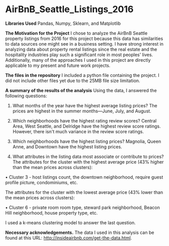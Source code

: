 # AirBnB_Seattle_Listings_2016


**Libraries Used**
Pandas, Numpy, Sklearn, and Matplotlib

**The Motivation for the Project**
I chose to analyze the AirBnB Seattle property listings from 2016 for this project because this data has similarities to data sources one might see in a business setting. I have strong interest in analyzing data about property rental listings since the real estate and the hospitality industries play such a significant role in most peoples' lives. Additionally, many of the approaches I used in this project are directly applicable to my present and future work projects.

**The files in the repository**
I included a python file containing the project. I did not include other files yet due to the 25MB file size limitation.

**A summary of the results of the analysis**
Using the data, I answered the following questions:

  1. What months of the year have the highest average listing prices?
      The prices are highest in the summer months—June, July, and August.

  2. Which neighborhoods have the highest rating review scores?
      Central Area, West Seattle, and Delridge have the highest review score ratings. However, there isn't much variance in the review    score ratings.

  3. Which neighborhoods have the highest listing prices?
      Magnolia, Queen Anne, and Downtown have the highest listing prices.

  4. What attributes in the listing data most associate or contribute to prices?
      The attributes for the cluster with the highest average price (43% higher than the mean prices across clusters):
      
      
  • Cluster 3 - host listings count, the downtown neighborhood, require guest profile picture, condominiums, etc.

  The attributes for the cluster with the lowest average price (43% lower than the mean prices across clusters):

  • Cluster 6 - private room room type, steward park neighborhood, Beacon Hill neighborhood, house property type, etc.
 

I used a k-means clustering model to answer the last question.
 
**Necessary acknowledgements.**
The data I used in this analysis can be found at this URL: http://insideairbnb.com/get-the-data.html.

